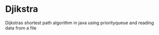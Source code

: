 # Djikstra

Dijkstras shortest path algorithm in java using priorityqueue and reading data from a file
